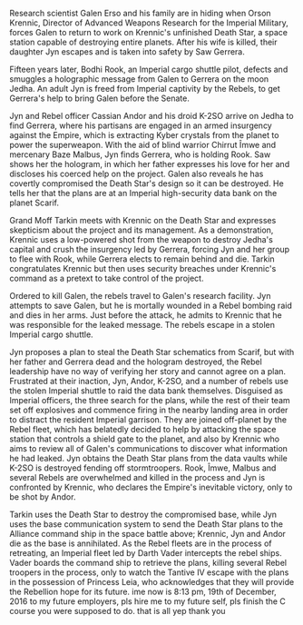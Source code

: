 Research scientist Galen Erso and his family are in hiding when Orson Krennic, Director of Advanced Weapons Research for the Imperial Military, forces Galen to return to work on Krennic's unfinished Death Star, a space station capable of destroying entire planets. After his wife is killed, their daughter Jyn escapes and is taken into safety by Saw Gerrera.

Fifteen years later, Bodhi Rook, an Imperial cargo shuttle pilot, defects and smuggles a holographic message from Galen to Gerrera on the moon Jedha. An adult Jyn is freed from Imperial captivity by the Rebels, to get Gerrera's help to bring Galen before the Senate.

Jyn and Rebel officer Cassian Andor and his droid K-2SO arrive on Jedha to find Gerrera, where his partisans are engaged in an armed insurgency against the Empire, which is extracting Kyber crystals from the planet to power the superweapon. With the aid of blind warrior Chirrut Îmwe and mercenary Baze Malbus, Jyn finds Gerrera, who is holding Rook. Saw shows her the hologram, in which her father expresses his love for her and discloses his coerced help on the project. Galen also reveals he has covertly compromised the Death Star's design so it can be destroyed. He tells her that the plans are at an Imperial high-security data bank on the planet Scarif.

Grand Moff Tarkin meets with Krennic on the Death Star and expresses skepticism about the project and its management. As a demonstration, Krennic uses a low-powered shot from the weapon to destroy Jedha's capital and crush the insurgency led by Gerrera, forcing Jyn and her group to flee with Rook, while Gerrera elects to remain behind and die. Tarkin congratulates Krennic but then uses security breaches under Krennic's command as a pretext to take control of the project.

Ordered to kill Galen, the rebels travel to Galen's research facility. Jyn attempts to save Galen, but he is mortally wounded in a Rebel bombing raid and dies in her arms. Just before the attack, he admits to Krennic that he was responsible for the leaked message. The rebels escape in a stolen Imperial cargo shuttle.

Jyn proposes a plan to steal the Death Star schematics from Scarif, but with her father and Gerrera dead and the hologram destroyed, the Rebel leadership have no way of verifying her story and cannot agree on a plan. Frustrated at their inaction, Jyn, Andor, K-2SO, and a number of rebels use the stolen Imperial shuttle to raid the data bank themselves. Disguised as Imperial officers, the three search for the plans, while the rest of their team set off explosives and commence firing in the nearby landing area in order to distract the resident Imperial garrison. They are joined off-planet by the Rebel fleet, which has belatedly decided to help by attacking the space station that controls a shield gate to the planet, and also by Krennic who aims to review all of Galen's communications to discover what information he had leaked. Jyn obtains the Death Star plans from the data vaults while K-2SO is destroyed fending off stormtroopers. Rook, Îmwe, Malbus and several Rebels are overwhelmed and killed in the process and Jyn is confronted by Krennic, who declares the Empire's inevitable victory, only to be shot by Andor.

Tarkin uses the Death Star to destroy the compromised base, while Jyn uses the base communication system to send the Death Star plans to the Alliance command ship in the space battle above; Krennic, Jyn and Andor die as the base is annihilated. As the Rebel fleets are in the process of retreating, an Imperial fleet led by Darth Vader intercepts the rebel ships. Vader boards the command ship to retrieve the plans, killing several Rebel troopers in the process, only to watch the Tantive IV escape with the plans in the possession of Princess Leia, who acknowledges that they will provide the Rebellion hope for its future.
ime now is 8:13 pm, 19th of December, 2016
to my future employers, pls hire me
to my future self, pls finish the C course you were supposed to do.
that is all
yep
thank you
